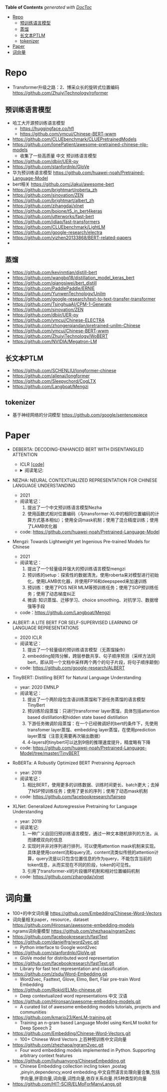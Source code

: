 <!-- START doctoc generated TOC please keep comment here to allow auto update -->
<!-- DON'T EDIT THIS SECTION, INSTEAD RE-RUN doctoc TO UPDATE -->
**Table of Contents**  *generated with [DocToc](https://github.com/thlorenz/doctoc)*

- [Repo](#repo)
  - [预训练语言模型](#%E9%A2%84%E8%AE%AD%E7%BB%83%E8%AF%AD%E8%A8%80%E6%A8%A1%E5%9E%8B)
  - [蒸馏](#%E8%92%B8%E9%A6%8F)
  - [长文本PTLM](#%E9%95%BF%E6%96%87%E6%9C%ACptlm)
  - [tokenizer](#tokenizer)
- [Paper](#paper)
- [词向量](#%E8%AF%8D%E5%90%91%E9%87%8F)

<!-- END doctoc generated TOC please keep comment here to allow auto update -->



# Repo
- Transformer升级之路：2、博采众长的旋转式位置编码 https://github.com/ZhuiyiTechnology/roformer

## 预训练语言模型

- 哈工大开源预训练语言模型
  - https://huggingface.co/hfl
  - https://github.com/ymcui/Chinese-BERT-wwm
- https://github.com/CLUEbenchmark/CLUEPretrainedModels
- https://github.com/lonePatient/awesome-pretrained-chinese-nlp-models
  - 收集了一些高质量 中文 预训练语言模型
- https://github.com/dbiir/UER-py
- https://github.com/stanfordnlp/GloVe
- 华为预训练语言模型 https://github.com/huawei-noah/Pretrained-Language-Model
- bert相关 https://github.com/Jiakui/awesome-bert
- https://github.com/brightmart/roberta_zh
- https://github.com/sinovation/ZEN
- https://github.com/brightmart/albert_zh
- https://github.com/zihangdai/xlnet
- https://github.com/bojone/t5_in_bert4keras
- https://github.com/utterworks/fast-bert
- https://github.com/idiap/fast-transformers
- https://github.com/CLUEbenchmark/LightLM
- https://github.com/google-research/electra
- https://github.com/yizhen20133868/BERT-related-papers
- 

## 蒸馏
- https://github.com/kevinmtian/distill-bert
- https://github.com/wangbq18/distillation_model_keras_bert
- https://github.com/qiangsiwei/bert_distill
- https://github.com/PaddlePaddle/ERNIE
- https://github.com/YunwenTechnology/Unilm
- https://github.com/google-research/text-to-text-transfer-transformer
- https://github.com/TsinghuaAI/CPM-1-Generate
- https://github.com/sinovation/ZEN
- https://github.com/dbiir/UER-py
- https://github.com/ymcui/Chinese-ELECTRA
- https://github.com/zhongerqiandan/pretrained-unilm-Chinese
- https://github.com/ymcui/Chinese-BERT-wwm
- https://github.com/ZhuiyiTechnology/WoBERT
- https://github.com/NVIDIA/Megatron-LM

## 长文本PTLM
- https://github.com/SCHENLIU/longformer-chinese
- https://github.com/allenai/longformer
- https://github.com/Sleepychord/CogLTX
- https://github.com/Langboat/Mengzi

## tokenizer
- 基于神经网络的分词模型 https://github.com/google/sentencepiece

# Paper

- DEBERTA: DECODING-ENHANCED BERT WITH DISENTANGLED ATTENTION
  - ICLR  [[code]](https://github.com/microsoft/DeBERTa)
  - <details>
    <summary>阅读笔记: </summary>
    1. 相比bert，deberta的每个token使用content向量和position向量来表示，计算attention矩阵时，计算content2position,content2content,position2content,position2position等4个score的加和，因为这里的position是相对位置，实现时去掉了最后一个score  <br>
    2. 使用了增强mask解码器，不同于bert把绝对位置加载输入层，enhanced mask decoder把绝对位置加在模型的最后一层，softmax之前  <br>
    3. 下游finetune时，使用了对抗训练方法，不同传统的直接对word embeddding加上干扰项，deberta是在word embedding进行LN之后的输出加上干扰项，相比大模型来说，这种方法更加稳定  <br>
    </details>

- NEZHA: NEURAL CONTEXTUALIZED REPRESENTATION FOR CHINESE LANGUAGE UNDERSTANDING
  - 2021 
  - 阅读笔记：
    1. 提出了一个中文预训练语言模型Nezha
    2. 使用函数式相对位置编码（与transformer-XL中的相同位置编码的计算方式基本相似）；使用全词mask机制；使用了混合精度训练；使用了LAMB优化器
  - code: https://github.com/huawei-noah/Pretrained-Language-Model

- Mengzi: Towards Lightweight yet Ingenious Pre-trained Models for Chinese
  - 2021
  - 阅读笔记：
    1. 提出了一个轻量级并强大的预训练语言模型mengzi
    2. 预训练的setup：探索性的数据清洗，使用roberta来对模型进行初始化，使用LAMB优化器，并使用FP16和deepspeed来加速训练
    3. 预训练：使用了POS NER MLM等预训练任务；使用了SOP预训练任务；使用了动态梯度纠正
    4. 微调: 知识蒸馏、迁移学习、choice smoothing、对抗学习、数据增强等手段
  - code：https://github.com/Langboat/Mengzi

- ALBERT: A LITE BERT FOR SELF-SUPERVISED LEARNING OF LANGUAGE REPRESENTATIONS
  - 2020 ICLR
  - 阅读笔记：
    1. 提出了一个轻量级的预训练语言模型（无蒸馏操作）
    2. embedding矩阵分解，跨层参数共享、句子顺序预测（采样方法同bert，即从同一个文档中采样两个两个的句子片段，将句子顺序颠倒）
  - code: https://github.com/google-research/ALBERT

- TinyBERT: Distilling BERT for Natural Language Understanding
  - year: 2020 EMNLP
  - 阅读笔记：
    1. 提出了一个两阶段包含语训练蒸馏和下游任务蒸馏的语言模型TinyBert
    2. 预训练阶段蒸馏：只进行transformer layer蒸馏，具体包括attention based distillation和hidden state based distillation
    3. 下游任务微调阶段蒸馏：在一个已经微调好的bert的条件下，先使用transfomer layer蒸馏、embedding layer蒸馏，在使用prediction layer蒸馏（注意无需要再次输出数据）
    4. 4-layers的tinybert可以达到9倍的推理速度提升，精度略有下降
  - code: https://github.com/huawei-noah/Pretrained-Language-Model/tree/master/TinyBERT

- RoBERTa: A Robustly Optimized BERT Pretraining Approach
  - year: 2019
  - 阅读笔记：
    1. 相比BERT，使用更多的训练数据、训练时间更长、batch更大；去掉了NSP预训练任务；使用了更长的序列；使用了动态mask机制
  - code: https://github.com/facebookresearch/fairseq

- XLNet: Generalized Autoregressive Pretraining for Language Understanding
  - year: 2019 
  - 阅读笔记: 
    1. 一种广义自回归预训练语言模型，通过一种文本随机排列的方法，从而建模双向的信息
    2. 实现时并非对序列进行排列，可以使用attention mask机制来实现。具体是使用content流和query流，content流类似传统的attention计算，query流是以只包含位置信息的作为query，不能包含当前的token信息，从而实现在不同的阶段，token的可见性。
    3. 引用了transformer-xl的片段循环机制和相对位置编码机制
  - code: https://github.com/zihangdai/xlnet

# 词向量
- 100+的中文词向量 https://github.com/Embedding/Chinese-Word-Vectors
- 词向量相关paper，resource，dataset https://github.com/Hironsan/awesome-embedding-models
- ngrams词向量模型 https://github.com/zhezhaoa/ngram2vec
- https://github.com/facebookresearch/fastText
- https://github.com/danielfrg/word2vec.git  
  - Python interface to Google word2vec  
- https://github.com/stanfordnlp/GloVe.git  
  - GloVe model for distributed word representation  
- https://github.com/facebookresearch/fastText.git  
  - Library for fast text representation and classification.  
- https://github.com/zlsdu/Word-Embedding.git  
  - Word2vec, Fasttext, Glove, Elmo, Bert, Flair pre-train Word Embedding  
- https://github.com/Rokid/ELMo-chinese.git  
  - Deep contextualized word representations 中文 汉语  
- https://github.com/Hironsan/awesome-embedding-models.git  
  - A curated list of awesome embedding models tutorials, projects and communities
- https://github.com/kmario23/KenLM-training.git  
  - Training an n-gram based Language Model using KenLM toolkit for Deep Speech 2
- https://github.com/Embedding/Chinese-Word-Vectors.git  
  - 100+ Chinese Word Vectors 上百种预训练中文词向量 
- https://github.com/zhezhaoa/ngram2vec.git  
  - Four word embedding models implemented in Python. Supporting arbitrary context features
- https://github.com/liuhuanyong/ChineseEmbedding.git  
  - Chinese Embedding collection incling token ,postag ,pinyin,dependency,word embedding.中文自然语言处理向量合集,包括字向量,拼音向量,词向量,词性向量,依存关系向量.共5种类型的向量 
- https://github.com/HIT-SCIR/ELMoForManyLangs.git 